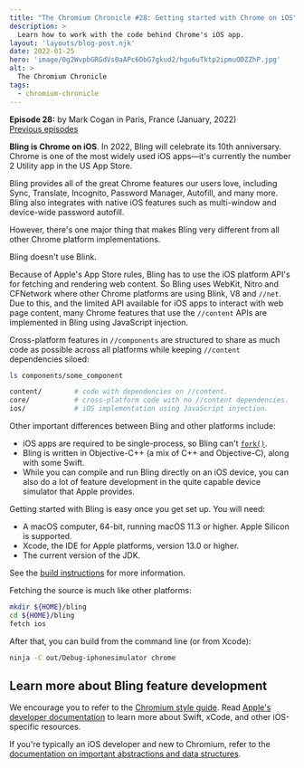 ```yaml
---
title: "The Chromium Chronicle #28: Getting started with Chrome on iOS"
description: >
  Learn how to work with the code behind Chrome's iOS app.
layout: 'layouts/blog-post.njk'
date: 2022-01-25
hero: 'image/0g2WvpbGRGdVs0aAPc6ObG7gkud2/hgu6uTktp2ipmuODZZhP.jpg'
alt: >
  The Chromium Chronicle
tags:
  - chromium-chronicle
---
```


**Episode 28:** by Mark Cogan in Paris, France (January, 2022)<br>
[Previous episodes](/tags/chromium-chronicle/)

**Bling is Chrome on iOS**. In 2022, Bling will celebrate its 10th anniversary. 
Chrome is one of the most widely used iOS apps&mdash;it's currently the number 2 Utility app in the US App Store. 

Bling provides all of the great Chrome features our users love, including Sync, Translate, Incognito, Password Manager, Autofill, and many more. 
Bling also integrates with native iOS features such as multi-window and device-wide password autofill. 

However, there's one major thing that makes Bling very different from all other Chrome platform implementations.

Bling doesn't use Blink. 

Because of Apple's App Store rules, Bling has to use the iOS platform API's for fetching and rendering web content. So Bling uses WebKit, Nitro and CFNetwork where other Chrome platforms are using Blink, V8 and `//net`. Due to this, and the limited API available for iOS apps to interact with web page content, many Chrome features that use the `//content` APIs are implemented in Bling using JavaScript injection. 

Cross-platform features in `//components` are structured to share as much code as possible across all platforms while keeping `//content` dependencies siloed:

```bash
ls components/some_component

content/        # code with dependencies on //content.
core/           # cross-platform code with no //content dependencies.
ios/            # iOS implementation using JavaScript injection.
```

Other important differences between Bling and other platforms include:

- iOS apps are required to be single-process, so Bling can't [`fork()`](https://en.wikipedia.org/wiki/Fork_(system_call)).
- Bling is written in Objective-C++ (a mix of C++ and Objective-C), along with some Swift.
- While you can compile and run Bling directly on an iOS device, you can also do a lot of feature development in the quite capable device simulator that Apple provides.

Getting started with Bling is easy once you get set up. You will need:

- A macOS computer, 64-bit, running macOS 11.3 or higher. Apple Silicon is supported.
- Xcode, the IDE for Apple platforms, version 13.0 or higher.
- The current version of the JDK.

See the [build instructions](https://chromium.googlesource.com/chromium/src/+/main/docs/ios/build_instructions.md) for more information.

Fetching the source is much like other platforms:

```bash
mkdir ${HOME}/bling
cd ${HOME}/bling
fetch ios
```

After that, you can build from the command line (or from Xcode):

```bash
ninja -C out/Debug-iphonesimulator chrome
```
## Learn more about Bling feature development

We encourage you to refer to the [Chromium style guide](https://chromium.googlesource.com/chromium/src/+/refs/heads/main/styleguide/styleguide.md). Read [Apple's developer documentation](https://developer.apple.com/) to learn more about Swift, xCode, and other iOS-specific resources.

If you're typically an iOS developer and new to Chromium, refer to the [documentation on important abstractions and data structures](http://dev.chromium.org/developers/coding-style/important-abstractions-and-data-structures).

